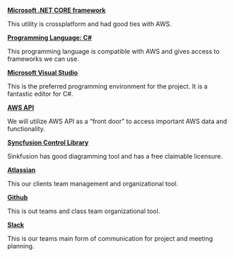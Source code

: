 **[Microsoft .NET CORE framework](https://dotnet.microsoft.com/)**

This utility is crossplatform and had good ties with AWS.


**[Programming Language: C#](https://dotnet.microsoft.com/)**

This programming language is compatible with AWS and gives access to frameworks we can use.


**[Microsoft Visual Studio](https://visualstudio.microsoft.com/)**

This is the preferred programming environment for the project. It is a fantastic editor for C#.


**[AWS API](https://aws.amazon.com/api-gateway/)**

We will utilize AWS API as a “front door” to access important AWS data and functionality.


**[Syncfusion Control Library](https://www.syncfusion.com/)**

Sinkfusion has good diagramming tool and has a free claimable licensure.


**[Atlassian](https://www.atlassian.com/)**

This our clients team management and organizational tool.


**[Github](https://github.com/welawrence543/AWS-Visual-Configuration-App)**

This is out teams and class team organizational tool.


**[Slack](https://slack.com/)**

This is our teams main form of communication for project and meeting planning.


